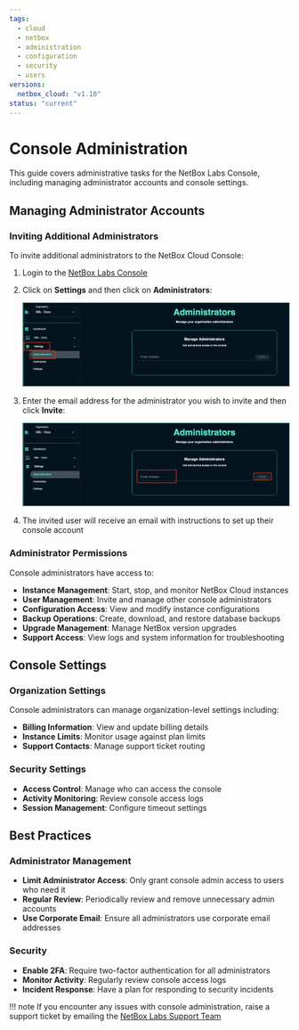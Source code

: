 ```yaml
---
tags:
  - cloud
  - netbox
  - administration
  - configuration
  - security
  - users
versions:
  netbox_cloud: "v1.10"
status: "current"
---
```


# Console Administration

This guide covers administrative tasks for the NetBox Labs Console, including managing administrator accounts and console settings.

## Managing Administrator Accounts

### Inviting Additional Administrators

To invite additional administrators to the NetBox Cloud Console:

1. Login to the [NetBox Labs Console](https://console.netboxlabs.com/)

2. Click on **Settings** and then click on **Administrators**:

    ![console settings admin](../images/console/console-settings-admin.png)

3. Enter the email address for the administrator you wish to invite and then click **Invite**:

    ![console email invite](../images/console/console-email-invite.png)

4. The invited user will receive an email with instructions to set up their console account

### Administrator Permissions

Console administrators have access to:

- **Instance Management**: Start, stop, and monitor NetBox Cloud instances
- **User Management**: Invite and manage other console administrators  
- **Configuration Access**: View and modify instance configurations
- **Backup Operations**: Create, download, and restore database backups
- **Upgrade Management**: Manage NetBox version upgrades
- **Support Access**: View logs and system information for troubleshooting

## Console Settings

### Organization Settings

Console administrators can manage organization-level settings including:

- **Billing Information**: View and update billing details
- **Instance Limits**: Monitor usage against plan limits
- **Support Contacts**: Manage support ticket routing

### Security Settings

- **Access Control**: Manage who can access the console
- **Activity Monitoring**: Review console access logs
- **Session Management**: Configure timeout settings

## Best Practices

### Administrator Management
- **Limit Administrator Access**: Only grant console admin access to users who need it
- **Regular Review**: Periodically review and remove unnecessary admin accounts
- **Use Corporate Email**: Ensure all administrators use corporate email addresses

### Security
- **Enable 2FA**: Require two-factor authentication for all administrators
- **Monitor Activity**: Regularly review console access logs
- **Incident Response**: Have a plan for responding to security incidents

!!! note
    If you encounter any issues with console administration, raise a support ticket by emailing the [NetBox Labs Support Team](mailto:support@netboxlabs.com) 
